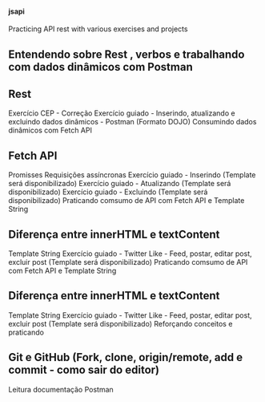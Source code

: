 #### jsapi
Practicing API rest with various exercises and projects

## Entendendo sobre Rest , verbos e trabalhando com dados dinâmicos com Postman

## Rest
Exercício CEP - Correção
Exercício guiado - Inserindo, atualizando e excluindo dados dinâmicos - Postman (Formato DOJO)
Consumindo dados dinâmicos com Fetch API

## Fetch API
Promisses
Requisições assíncronas
Exercício guiado - Inserindo (Template será disponibilizado)
Exercício guiado - Atualizando (Template será disponibilizado)
Exercício guiado - Excluindo (Template será disponibilizado)
Praticando comsumo de API com Fetch API e Template String

## Diferença entre innerHTML e textContent
Template String
Exercício guiado - Twitter Like - Feed, postar, editar post, excluir post (Template será disponibilizado)
Praticando comsumo de API com Fetch API e Template String

## Diferença entre innerHTML e textContent
Template String
Exercício guiado - Twitter Like - Feed, postar, editar post, excluir post (Template será disponibilizado)
Reforçando conceitos e praticando

## Git e GitHub (Fork, clone, origin/remote, add e commit - como sair do editor)
Leitura documentação
Postman
